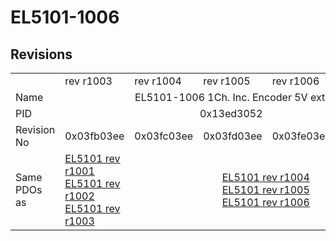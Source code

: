 # EL5101-1006

## Revisions
<table>
<tr>
<td></td>
<td>rev r1003</td>
<td>rev r1004</td>
<td>rev r1005</td>
<td>rev r1006</td>
<td>rev r1007</td>
</tr>
<tr>
<td>Name</td>
<td colspan=5 align="center">EL5101-1006 1Ch. Inc. Encoder 5V ext.</td>
</tr>
<tr>
<td>PID</td>
<td colspan=5 align="center">0x13ed3052</td>
</tr>
<tr>
<td>Revision No</td>
<td>0x03fb03ee</td>
<td>0x03fc03ee</td>
<td>0x03fd03ee</td>
<td>0x03fe03ee</td>
<td>0x03ff03ee</td>
</tr>
<tr>
<td>Same PDOs as</td>
<td><a href="EL5101.md">EL5101 rev r1001</a><br/><a href="EL5101.md">EL5101 rev r1002</a><br/><a href="EL5101.md">EL5101 rev r1003</a></td>
<td colspan=4 align="center"><a href="EL5101.md">EL5101 rev r1004</a><br/><a href="EL5101.md">EL5101 rev r1005</a><br/><a href="EL5101.md">EL5101 rev r1006</a></td>
</tr>
</table>

